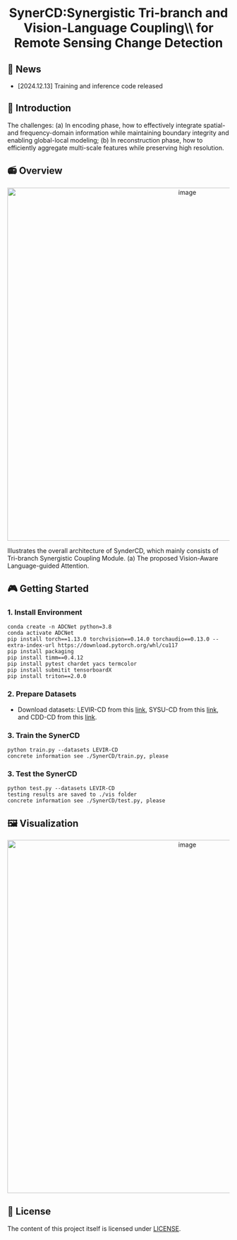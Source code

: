 <div align="center">
<h1> SynerCD:Synergistic Tri-branch and Vision-Language Coupling\\ for Remote Sensing Change Detection </h1>
</div>

## 🎈 News

- [2024.12.13] Training and inference code released

## 🚀 Introduction


The challenges: 
(a) In encoding phase, how to effectively integrate spatial- and frequency-domain information while maintaining boundary integrity and enabling global-local modeling; 
(b) In reconstruction phase, how to efficiently aggregate multi-scale features while preserving high resolution.

## 📻 Overview

<div align="center">
<img width="800" alt="image" src="asserts/SynderCD.PNG?raw=true">
</div>


Illustrates the overall architecture of SynderCD, which mainly consists of Tri-branch Synergistic Coupling Module. (a) The proposed Vision-Aware Language-guided Attention.

## 🎮 Getting Started

### 1. Install Environment

```
conda create -n ADCNet python=3.8
conda activate ADCNet
pip install torch==1.13.0 torchvision==0.14.0 torchaudio==0.13.0 --extra-index-url https://download.pytorch.org/whl/cu117
pip install packaging
pip install timm==0.4.12
pip install pytest chardet yacs termcolor
pip install submitit tensorboardX
pip install triton==2.0.0
```

### 2. Prepare Datasets

- Download datasets: LEVIR-CD from this [link](https://justchenhao.github.io/LEVIR), SYSU-CD from this [link](https://gitee.com/fuzhou-university-wq_0/SYSU-CD), and CDD-CD from this [link](https://aistudio.baidu.com/aistudio/datasetdetail/89523).

### 3. Train the SynerCD

```
python train.py --datasets LEVIR-CD
concrete information see ./SynerCD/train.py, please
```

### 3. Test the SynerCD

```
python test.py --datasets LEVIR-CD
testing results are saved to ./vis folder
concrete information see ./SynerCD/test.py, please
```


## 🖼️ Visualization

<div align="center">
<img width="800" alt="image" src="asserts/Visualization.PNG?raw=true">
</div>



## 🎫 License

The content of this project itself is licensed under [LICENSE](LICENSE).
